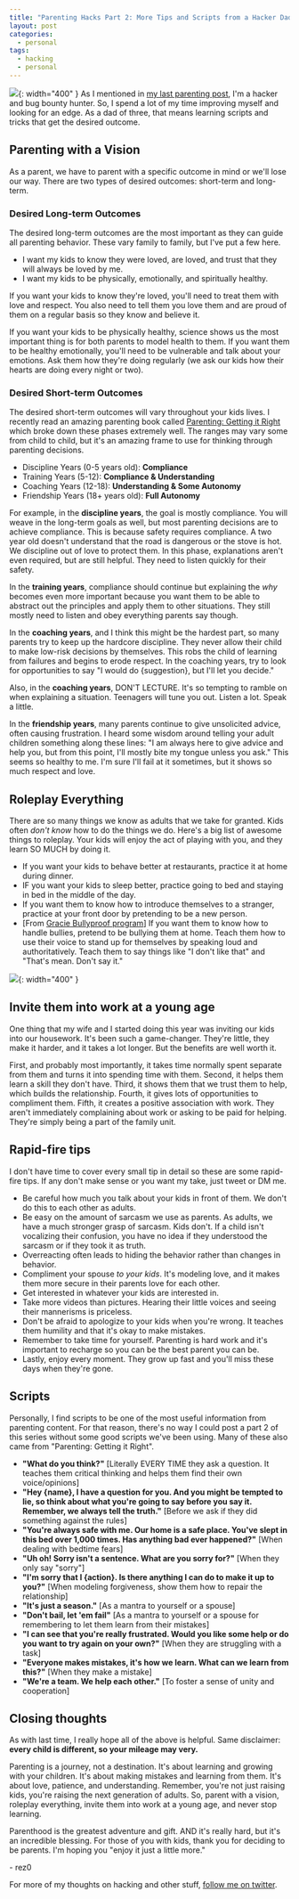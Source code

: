 ```yaml
---
title: "Parenting Hacks Part 2: More Tips and Scripts from a Hacker Dad"
layout: post
categories:
  - personal
tags:
  - hacking
  - personal
---
```


![](https://rez0.blog/assets/parenting2.png){: width="400" }
As I mentioned in [my last parenting post](https://rez0.blog/personal/2023/01/25/simple-parenting-hacks.html), I'm a hacker and bug bounty hunter. So, I spend a lot of my time improving myself and looking for an edge. As a dad of three, that means learning scripts and tricks that get the desired outcome. 

## Parenting with a Vision

As a parent, we have to parent with a specific outcome in mind or we'll lose our way. There are two types of desired outcomes: short-term and long-term. 

### Desired Long-term Outcomes
The desired long-term outcomes are the most important as they can guide all parenting behavior. These vary family to family, but I've put a few here.
- I want my kids to know they were loved, are loved, and trust that they will always be loved by me.
- I want my kids to be physically, emotionally, and spiritually healthy.

If you want your kids to know they're loved, you'll need to treat them with love and respect. You also need to tell them you love them and are proud of them on a regular basis so they know and believe it.

If you want your kids to be physically healthy, science shows us the most important thing is for both parents to model health to them. If you want them to be healthy emotionally, you'll need to be vulnerable and talk about your emotions. Ask them how they're doing regularly (we ask our kids how their hearts are doing every night or two). 

### Desired Short-term Outcomes

The desired short-term outcomes will vary throughout your kids lives. I recently read an amazing parenting book called [Parenting: Getting it Right](https://www.amazon.com/Parenting-Getting-Right-Andy-Stanley/dp/0310366275) which broke down these phases extremely well. The ranges may vary some from child to child, but it's an amazing frame to use for thinking through parenting decisions.  
- Discipline Years (0-5 years old): **Compliance**
- Training Years (5-12): **Compliance & Understanding**
- Coaching Years (12-18): **Understanding & Some Autonomy**
- Friendship Years (18+ years old): **Full Autonomy**

For example, in the **discipline years**, the goal is mostly compliance. You will weave in the long-term goals as well, but most parenting decisions are to achieve compliance. This is because safety requires compliance. A two year old doesn't understand that the road is dangerous or the stove is hot. We discipline out of love to protect them. In this phase, explanations aren't even required, but are still helpful. They need to listen quickly for their safety.

In the **training years**, compliance should continue but explaining the _why_ becomes even more important because you want them to be able to abstract out the principles and apply them to other situations. They still mostly need to listen and obey everything parents say though.

In the **coaching years**, and I think this might be the hardest part, so many parents try to keep up the hardcore discipline. They never allow their child to make low-risk decisions by themselves. This robs the child of learning from failures and begins to erode respect. In the coaching years, try to look for opportunities to say "I would do {suggestion}, but I'll let you decide." 

Also, in the **coaching years**, DON'T LECTURE. It's so tempting to ramble on when explaining a situation. Teenagers will tune you out. Listen a lot. Speak a little.

In the **friendship years**, many parents continue to give unsolicited advice, often causing frustration. I heard some wisdom around telling your adult children something along these lines: "I am always here to give advice and help you, but from this point, I'll mostly bite my tongue unless you ask." This seems so healthy to me. I'm sure I'll fail at it sometimes, but it shows so much respect and love. 

## Roleplay Everything

There are so many things we know as adults that we take for granted. Kids often _don't know_ how to do the things we do. Here's a big list of awesome things to roleplay. Your kids will enjoy the act of playing with you, and they learn SO MUCH by doing it.

- If you want your kids to behave better at restaurants, practice it at home during dinner. 
- IF you want your kids to sleep better, practice going to bed and staying in bed in the middle of the day.
- If you want them to know how to introduce themselves to a stranger, practice at your front door by pretending to be a new person. 
- [From [Gracie Bullyproof program](https://www.gracieuniversity.com/Pages/Public/Information)] If you want them to know how to handle bullies, pretend to be bullying them at home. Teach them how to use their voice to stand up for themselves by speaking loud and authoritatively. Teach them to say things like "I don't like that" and "That's mean. Don't say it."

![](https://rez0.blog/assets/parenting3.png){: width="400" }
## Invite them into work at a young age

One thing that my wife and I started doing this year was inviting our kids into our housework. It's been such a game-changer. They're little, they make it harder, and it takes a lot longer. But the benefits are well worth it. 

First, and probably most importantly, it takes time normally spent separate from them and turns it into spending time with them. Second, it helps them learn a skill they don't have. Third, it shows them that we trust them to help, which builds the relationship. Fourth, it gives lots of opportunities to compliment them. Fifth, it creates a positive association with work. They aren't immediately complaining about work or asking to be paid for helping. They're simply being a part of the family unit.

## Rapid-fire tips
I don't have time to cover every small tip in detail so these are some rapid-fire tips. If any don't make sense or you want my take, just tweet or DM me. 
- Be careful how much you talk about your kids in front of them. We don't do this to each other as adults.  
- Be easy on the amount of sarcasm we use as parents. As adults, we have a much stronger grasp of sarcasm. Kids don't. If a child isn't vocalizing their confusion, you have no idea if they understood the sarcasm or if they took it as truth. 
- Overreacting often leads to hiding the behavior rather than changes in behavior. 
- Compliment your spouse _to your kids_. It's modeling love, and it makes them more secure in their parents love for each other.
- Get interested in whatever your kids are interested in.
- Take more videos than pictures. Hearing their little voices and seeing their mannerisms is priceless.
- Don't be afraid to apologize to your kids when you're wrong. It teaches them humility and that it's okay to make mistakes.
- Remember to take time for yourself. Parenting is hard work and it's important to recharge so you can be the best parent you can be.
- Lastly, enjoy every moment. They grow up fast and you'll miss these days when they're gone. 

## Scripts
Personally, I find scripts to be one of the most useful information from parenting content. For that reason, there's no way I could post a part 2 of this series without some good scripts we've been using. Many of these also came from "Parenting: Getting it Right".  
- **"What do you think?"** [Literally EVERY TIME they ask a question. It teaches them critical thinking and helps them find their own voice/opinions]
- **"Hey {name}, I have a question for you. And you might be tempted to lie, so think about what you're going to say before you say it. Remember, we always tell the truth."** [Before we ask if they did something against the rules] 
- **"You're always safe with me. Our home is a safe place. You've slept in this bed over 1,000 times. Has anything bad ever happened?"** [When dealing with bedtime fears] 
- **"Uh oh! Sorry isn't a sentence. What are you sorry for?"** [When they only say "sorry"] 
- **"I'm sorry that I {action}. Is there anything I can do to make it up to you?"** [When modeling forgiveness, show them how to repair the relationship] 
- **"It's just a season."** [As a mantra to yourself or a spouse]
- **"Don't bail, let 'em fail"** [As a mantra to yourself or a spouse for remembering to let them learn from their mistakes]
- **"I can see that you're really frustrated. Would you like some help or do you want to try again on your own?"** [When they are struggling with a task]
- **"Everyone makes mistakes, it's how we learn. What can we learn from this?"** [When they make a mistake]
- **"We're a team. We help each other."** [To foster a sense of unity and cooperation]

## Closing thoughts

As with last time, I really hope all of the above is helpful. Same disclaimer: **every child is different, so your mileage may very.**

Parenting is a journey, not a destination. It's about learning and growing with your children. It's about making mistakes and learning from them. It's about love, patience, and understanding. Remember, you're not just raising kids, you're raising the next generation of adults. So, parent with a vision, roleplay everything, invite them into work at a young age, and never stop learning.

Parenthood is the greatest adventure and gift. AND it's really hard, but it's an incredible blessing. For those of you with kids, thank you for deciding to be parents. I'm hoping you "enjoy it just a little more."

\- rez0

For more of my thoughts on hacking and other stuff, [follow me on twitter](https://twitter.com/rez0__). 

<meta name="twitter:card" content="summary_large_image" />
<meta name="twitter:site" content="@rez0__" />
<meta name="twitter:creator" content="@rez0__" />
<meta property="og:url" content="https://rez0.blog/personal/2023/09/12/parenting-hacks-part-2.html" />
<meta property="og:title" content="Parenting Hacks: Part 2" />
<meta property="og:description" content="More Tips and Scripts from a Hacker Dad" />
<meta property="og:image" content="https://i.imgur.com/RLpTvfq.png" />
